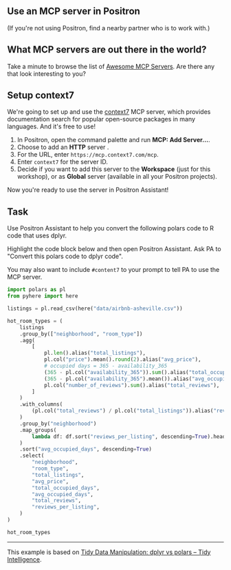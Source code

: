 ## Use an MCP server in Positron

(If you're not using Positron, find a nearby partner who is to work with.)

## What MCP servers are out there in the world?

Take a minute to browse the list of [Awesome MCP Servers](https://github.com/punkpeye/awesome-mcp-servers).
Are there any that look interesting to you?

## Setup context7

We're going to set up and use the [context7](https://context7.com/) MCP server, which provides documentation search for popular open-source packages in many languages.
And it's free to use!

1. In Positron, open the command palette and run **MCP: Add Server...**.
2. Choose to add an **HTTP** server .
3. For the URL, enter `https://mcp.context7.com/mcp`.
4. Enter `context7` for the server ID.
5. Decide if you want to add this server to the **Workspace** (just for this workshop), or as **Global** server (available in all your Positron projects).

Now you're ready to use the server in Positron Assistant!

## Task

Use Positron Assistant to help you convert the following polars code to R code that uses dplyr.

Highlight the code block below and then open Positron Assistant.
Ask PA to "Convert this polars code to dplyr code".

You may also want to include `#content7` to your prompt to tell PA to use the MCP server.

```python
import polars as pl
from pyhere import here

listings = pl.read_csv(here("data/airbnb-asheville.csv"))

hot_room_types = (
    listings
    .group_by(["neighborhood", "room_type"])
    .agg(
        [
            pl.len().alias("total_listings"),
            pl.col("price").mean().round(2).alias("avg_price"),
            # occupied days = 365 - availability_365
            (365 - pl.col("availability_365")).sum().alias("total_occupied_days"),
            (365 - pl.col("availability_365").mean()).alias("avg_occupied_days"),
            pl.col("number_of_reviews").sum().alias("total_reviews"),
        ]
    )
    .with_columns(
        (pl.col("total_reviews") / pl.col("total_listings")).alias("reviews_per_listing")
    )
    .group_by("neighborhood")
    .map_groups(
        lambda df: df.sort("reviews_per_listing", descending=True).head(1)
    )
    .sort("avg_occupied_days", descending=True)
    .select(
        "neighborhood",
        "room_type",
        "total_listings",
        "avg_price",
        "total_occupied_days",
        "avg_occupied_days",
        "total_reviews",
        "reviews_per_listing",
    )
)

hot_room_types
```

---

This example is based on [Tidy Data Manipulation: dplyr vs polars – Tidy Intelligence](https://blog.tidy-intelligence.com/posts/dplyr-vs-polars/).
